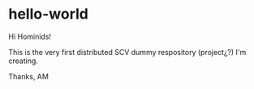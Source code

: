 # hello-world

Hi Hominids!

This is the very first distributed SCV dummy respository (project¿?) I'm creating. 

Thanks,
AM
